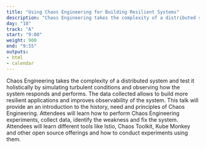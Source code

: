 ```yaml
---
title: "Using Chaos Engineering for Building Resilient Systems"
description: "Chaos Engineering takes the complexity of a distributed system and test it holistically by simulating turbulent conditions and observing how the system responds and performs."
day: "18"
track: "A"
start: "9:00"
weight: 900
end: "9:55"
outputs:
- html
- calendar
---
```


Chaos Engineering takes the complexity of a distributed system and test it holistically by simulating turbulent conditions and observing how the system responds and performs. The data collected allows to build more resilient applications and improves observability of the system. This talk will provide an an introduction to the history, need and principles of Chaos Engineering. Attendees will learn how to perform Chaos Engineering experiments, collect data, identify the weakness and fix the system. Attendees will learn different tools like Istio, Chaos Toolkit, Kube Monkey and other open source offerings and how to conduct experiments using them.
